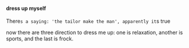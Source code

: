 #### dress up myself 

There`s a saying: 'the tailor make the man', apparently it`s true

now there are three direction to dress me up: one is relaxation, another is sports, and the last is frock.
